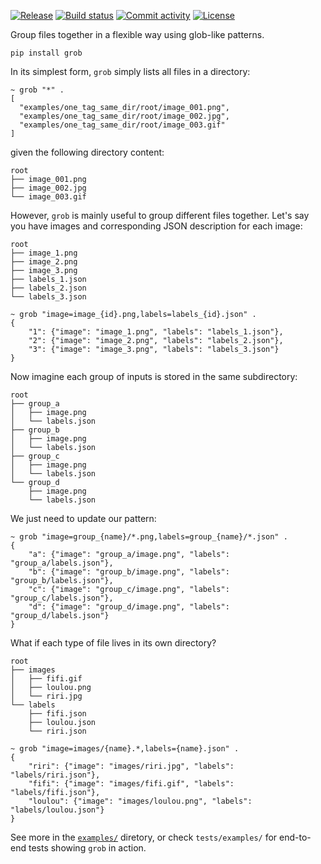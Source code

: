 [![Release](https://img.shields.io/github/v/release/felix-martel/grob)](https://img.shields.io/github/v/release/felix-martel/grob)
[![Build status](https://img.shields.io/github/actions/workflow/status/felix-martel/grob/main.yml?branch=main)](https://github.com/felix-martel/grob/actions/workflows/main.yml?query=branch%3Amain)
[![Commit activity](https://img.shields.io/github/commit-activity/m/felix-martel/grob)](https://img.shields.io/github/commit-activity/m/felix-martel/grob)
[![License](https://img.shields.io/github/license/felix-martel/grob)](https://img.shields.io/github/license/felix-martel/grob)

Group files together in a flexible way using glob-like patterns.

```shell
pip install grob
```

In its simplest form, `grob` simply lists all files in a directory:

```shell
~ grob "*" .
[
  "examples/one_tag_same_dir/root/image_001.png",
  "examples/one_tag_same_dir/root/image_002.jpg",
  "examples/one_tag_same_dir/root/image_003.gif"
]
```

given the following directory content:

```shell
root
├── image_001.png
├── image_002.jpg
└── image_003.gif
```

However, `grob` is mainly useful to group different files together. Let's say you have images and corresponding JSON description for each image:

```shell
root
├── image_1.png
├── image_2.png
├── image_3.png
├── labels_1.json
├── labels_2.json
└── labels_3.json
```

```shell
~ grob "image=image_{id}.png,labels=labels_{id}.json" .
{
    "1": {"image": "image_1.png", "labels": "labels_1.json"},
    "2": {"image": "image_2.png", "labels": "labels_2.json"},
    "3": {"image": "image_3.png", "labels": "labels_3.json"}
}
```

Now imagine each group of inputs is stored in the same subdirectory:

```shell
root
├── group_a
│   ├── image.png
│   └── labels.json
├── group_b
│   ├── image.png
│   └── labels.json
├── group_c
│   ├── image.png
│   └── labels.json
└── group_d
    ├── image.png
    └── labels.json
```

We just need to update our pattern:

```shell
~ grob "image=group_{name}/*.png,labels=group_{name}/*.json" .
{
    "a": {"image": "group_a/image.png", "labels": "group_a/labels.json"},
    "b": {"image": "group_b/image.png", "labels": "group_b/labels.json"},
    "c": {"image": "group_c/image.png", "labels": "group_c/labels.json"},
    "d": {"image": "group_d/image.png", "labels": "group_d/labels.json"}
}
```

What if each type of file lives in its own directory?

```shell
root
├── images
│   ├── fifi.gif
│   ├── loulou.png
│   └── riri.jpg
└── labels
    ├── fifi.json
    ├── loulou.json
    └── riri.json
```

```shell
~ grob "image=images/{name}.*,labels={name}.json" .
{
    "riri": {"image": "images/riri.jpg", "labels": "labels/riri.json"},
    "fifi": {"image": "images/fifi.gif", "labels": "labels/fifi.json"},
    "loulou": {"image": "images/loulou.png", "labels": "labels/loulou.json"}
}
```

See more in the [`examples/`](https://github.com/felix-martel/grob/tree/main/examples) diretory, or check `tests/examples/` for end-to-end tests showing `grob` in action.
